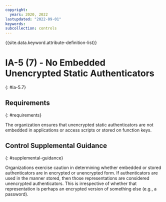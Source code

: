 ```yaml
---
copyright:
  years: 2020, 2022
lastupdated: "2022-09-01"
keywords: 
subcollection: controls
---
```



{{site.data.keyword.attribute-definition-list}}


# IA-5 (7) - No Embedded Unencrypted Static Authenticators
{: #ia-5.7}

## Requirements
{: #requirements}

The organization ensures that unencrypted static authenticators are not embedded in applications or access scripts or stored on function keys.

## Control Supplemental Guidance
{: #supplemental-guidance}

Organizations exercise caution in determining whether embedded or stored authenticators are in encrypted or unencrypted form. If authenticators are used in the manner stored, then those representations are considered unencrypted authenticators. This is irrespective of whether that representation is perhaps an encrypted version of something else (e.g., a password).
